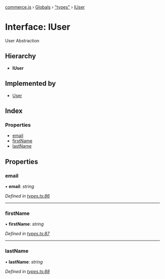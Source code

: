 [commerce.js](../README.md) › [Globals](../globals.md) › ["types"](../modules/_types_.md) › [IUser](_types_.iuser.md)

# Interface: IUser

User Abstraction

## Hierarchy

* **IUser**

## Implemented by

* [User](../classes/_user_.user.md)

## Index

### Properties

* [email](_types_.iuser.md#email)
* [firstName](_types_.iuser.md#firstname)
* [lastName](_types_.iuser.md#lastname)

## Properties

###  email

• **email**: *string*

*Defined in [types.ts:86](https://github.com/shopjs/commerce.js/blob/c368654/src/types.ts#L86)*

___

###  firstName

• **firstName**: *string*

*Defined in [types.ts:87](https://github.com/shopjs/commerce.js/blob/c368654/src/types.ts#L87)*

___

###  lastName

• **lastName**: *string*

*Defined in [types.ts:88](https://github.com/shopjs/commerce.js/blob/c368654/src/types.ts#L88)*
